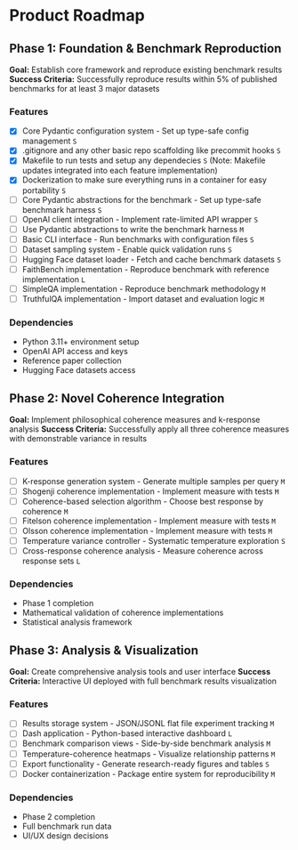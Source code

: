 # Product Roadmap

## Phase 1: Foundation & Benchmark Reproduction

**Goal:** Establish core framework and reproduce existing benchmark results
**Success Criteria:** Successfully reproduce results within 5% of published benchmarks for at least 3 major datasets

### Features

- [x] Core Pydantic configuration system - Set up type-safe config management `S`
- [x] .gitignore and any other basic repo scaffolding like precommit hooks `S`
- [x] Makefile to run tests and setup any dependecies `S` (Note: Makefile updates integrated into each feature implementation)
- [x] Dockerization to make sure everything runs in a container for easy portability `S`
- [ ] Core Pydantic abstractions for the benchmark - Set up type-safe benchmark harness `S`
- [ ] OpenAI client integration - Implement rate-limited API wrapper `S`
- [ ] Use Pydantic abstractions to write the benchmark harness `M`
- [ ] Basic CLI interface - Run benchmarks with configuration files `S`
- [ ] Dataset sampling system - Enable quick validation runs `S`
- [ ] Hugging Face dataset loader - Fetch and cache benchmark datasets `S`
- [ ] FaithBench implementation - Reproduce benchmark with reference implementation `L`
- [ ] SimpleQA implementation - Reproduce benchmark methodology `M`
- [ ] TruthfulQA implementation - Import dataset and evaluation logic `M`

### Dependencies

- Python 3.11+ environment setup
- OpenAI API access and keys
- Reference paper collection
- Hugging Face datasets access

## Phase 2: Novel Coherence Integration

**Goal:** Implement philosophical coherence measures and k-response analysis
**Success Criteria:** Successfully apply all three coherence measures with demonstrable variance in results

### Features

- [ ] K-response generation system - Generate multiple samples per query `M`
- [ ] Shogenji coherence implementation - Implement measure with tests `M`
- [ ] Coherence-based selection algorithm - Choose best response by coherence `M`
- [ ] Fitelson coherence implementation - Implement measure with tests `M`
- [ ] Olsson coherence implementation - Implement measure with tests `M`
- [ ] Temperature variance controller - Systematic temperature exploration `S`
- [ ] Cross-response coherence analysis - Measure coherence across response sets `L`

### Dependencies

- Phase 1 completion
- Mathematical validation of coherence implementations
- Statistical analysis framework

## Phase 3: Analysis & Visualization

**Goal:** Create comprehensive analysis tools and user interface
**Success Criteria:** Interactive UI deployed with full benchmark results visualization

### Features

- [ ] Results storage system - JSON/JSONL flat file experiment tracking `M`
- [ ] Dash application - Python-based interactive dashboard `L`
- [ ] Benchmark comparison views - Side-by-side benchmark analysis `M`
- [ ] Temperature-coherence heatmaps - Visualize relationship patterns `M`
- [ ] Export functionality - Generate research-ready figures and tables `S`
- [ ] Docker containerization - Package entire system for reproducibility `M`

### Dependencies

- Phase 2 completion
- Full benchmark run data
- UI/UX design decisions
